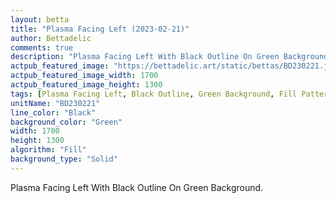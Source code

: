 ```yaml
---
layout: betta
title: "Plasma Facing Left (2023-02-21)"
author: Bettadelic
comments: true
description: "Plasma Facing Left With Black Outline On Green Background."
actpub_featured_image: "https://bettadelic.art/static/bettas/BD230221.jpg"
actpub_featured_image_width: 1700
actpub_featured_image_height: 1300
tags: [Plasma Facing Left, Black Outline, Green Background, Fill Pattern, February 2023]
unitName: "BD230221"
line_color: "Black"
background_color: "Green"
width: 1700
height: 1300
algorithm: "Fill"
background_type: "Solid"
---
```


Plasma Facing Left With Black Outline On Green Background.
